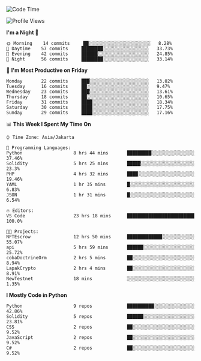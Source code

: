 <!--START_SECTION:waka-->
![Code Time](http://img.shields.io/badge/Code%20Time-1%2C047%20hrs%2038%20mins-blue)

![Profile Views](http://img.shields.io/badge/Profile%20Views-3-blue)

**I'm a Night 🦉** 

```text
🌞 Morning    14 commits     ██░░░░░░░░░░░░░░░░░░░░░░░   8.28% 
🌆 Daytime    57 commits     ████████░░░░░░░░░░░░░░░░░   33.73% 
🌃 Evening    42 commits     ██████░░░░░░░░░░░░░░░░░░░   24.85% 
🌙 Night      56 commits     ████████░░░░░░░░░░░░░░░░░   33.14%

```
📅 **I'm Most Productive on Friday** 

```text
Monday       22 commits     ███░░░░░░░░░░░░░░░░░░░░░░   13.02% 
Tuesday      16 commits     ██░░░░░░░░░░░░░░░░░░░░░░░   9.47% 
Wednesday    23 commits     ███░░░░░░░░░░░░░░░░░░░░░░   13.61% 
Thursday     18 commits     ██░░░░░░░░░░░░░░░░░░░░░░░   10.65% 
Friday       31 commits     ████░░░░░░░░░░░░░░░░░░░░░   18.34% 
Saturday     30 commits     ████░░░░░░░░░░░░░░░░░░░░░   17.75% 
Sunday       29 commits     ████░░░░░░░░░░░░░░░░░░░░░   17.16%

```


📊 **This Week I Spent My Time On** 

```text
⌚︎ Time Zone: Asia/Jakarta

💬 Programming Languages: 
Python                   8 hrs 44 mins       █████████░░░░░░░░░░░░░░░░   37.46% 
Solidity                 5 hrs 25 mins       █████░░░░░░░░░░░░░░░░░░░░   23.3% 
PHP                      4 hrs 32 mins       ████░░░░░░░░░░░░░░░░░░░░░   19.46% 
YAML                     1 hr 35 mins        █░░░░░░░░░░░░░░░░░░░░░░░░   6.83% 
JSON                     1 hr 31 mins        █░░░░░░░░░░░░░░░░░░░░░░░░   6.54%

🔥 Editors: 
VS Code                  23 hrs 18 mins      █████████████████████████   100.0%

🐱‍💻 Projects: 
NFTEscrow                12 hrs 50 mins      █████████████░░░░░░░░░░░░   55.07% 
api                      5 hrs 59 mins       ██████░░░░░░░░░░░░░░░░░░░   25.72% 
cobaDoctrineOrm          2 hrs 5 mins        ██░░░░░░░░░░░░░░░░░░░░░░░   8.94% 
LapakCrypto              2 hrs 4 mins        ██░░░░░░░░░░░░░░░░░░░░░░░   8.91% 
NewTestnet               18 mins             ░░░░░░░░░░░░░░░░░░░░░░░░░   1.35%

```

**I Mostly Code in Python** 

```text
Python                   9 repos             ██████████░░░░░░░░░░░░░░░   42.86% 
Solidity                 5 repos             ██████░░░░░░░░░░░░░░░░░░░   23.81% 
CSS                      2 repos             ██░░░░░░░░░░░░░░░░░░░░░░░   9.52% 
JavaScript               2 repos             ██░░░░░░░░░░░░░░░░░░░░░░░   9.52% 
C#                       2 repos             ██░░░░░░░░░░░░░░░░░░░░░░░   9.52%

```



<!--END_SECTION:waka-->
